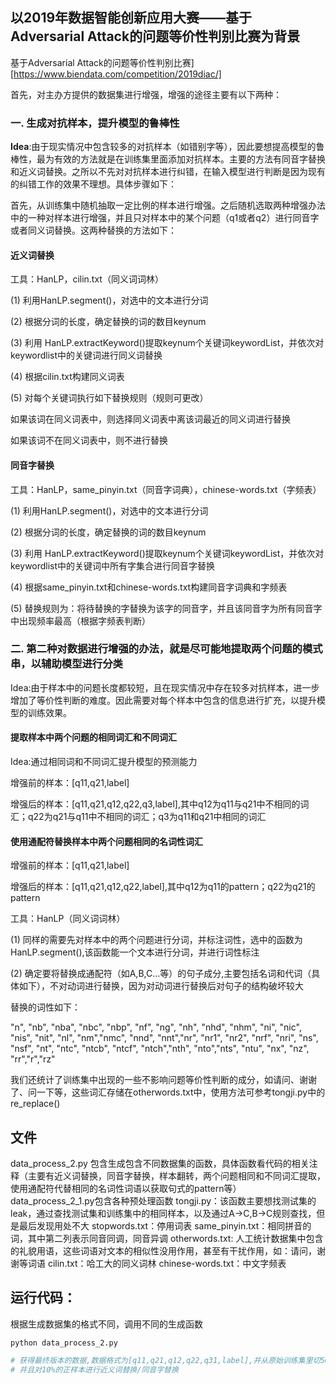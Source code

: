 ## 以2019年数据智能创新应用大赛——基于Adversarial Attack的问题等价性判别比赛为背景

基于Adversarial Attack的问题等价性判别比赛][https://www.biendata.com/competition/2019diac/]

首先，对主办方提供的数据集进行增强，增强的途径主要有以下两种：

### 一. 生成对抗样本，提升模型的鲁棒性  

**Idea**:由于现实情况中包含较多的对抗样本（如错别字等），因此要想提高模型的鲁棒性，最为有效的方法就是在训练集里面添加对抗样本。主要的方法有同音字替换和近义词替换。之所以不先对对抗样本进行纠错，在输入模型进行判断是因为现有的纠错工作的效果不理想。具体步骤如下：

 首先，从训练集中随机抽取一定比例的样本进行增强。之后随机选取两种增强办法中的一种对样本进行增强，并且只对样本中的某个问题（q1或者q2）进行同音字或者同义词替换。这两种替换的方法如下：  

#### 近义词替换

工具：HanLP，cilin.txt（同义词词林）

(1) 利用HanLP.segment()，对选中的文本进行分词

(2) 根据分词的长度，确定替换的词的数目keynum

(3) 利用 HanLP.extractKeyword()提取keynum个关键词keywordList，并依次对keywordlist中的关键词进行同义词替换

(4) 根据cilin.txt构建同义词表

(5) 对每个关键词执行如下替换规则（规则可更改）

如果该词在同义词表中，则选择同义词表中离该词最近的同义词进行替换

如果该词不在同义词表中，则不进行替换

#### 同音字替换

工具：HanLP，same_pinyin.txt（同音字词典），chinese-words.txt（字频表）

(1) 利用HanLP.segment()，对选中的文本进行分词

(2) 根据分词的长度，确定替换的词的数目keynum

(3) 利用 HanLP.extractKeyword()提取keynum个关键词keywordList，并依次对keywordlist中的关键词中所有字集合进行同音字替换

(4) 根据same_pinyin.txt和chinese-words.txt构建同音字词典和字频表

(5) 替换规则为：将待替换的字替换为该字的同音字，并且该同音字为所有同音字中出现频率最高（根据字频表判断）

### 二. 第二种对数据进行增强的办法，就是尽可能地提取两个问题的模式串，以辅助模型进行分类

Idea:由于样本中的问题长度都较短，且在现实情况中存在较多对抗样本，进一步增加了等价性判断的难度。因此需要对每个样本中包含的信息进行扩充，以提升模型的训练效果。

#### 提取样本中两个问题的相同词汇和不同词汇

Idea:通过相同词和不同词汇提升模型的预测能力

增强前的样本：[q11,q21,label]

增强后的样本：[q11,q21,q12,q22,q3,label],其中q12为q11与q21中不相同的词汇；q22为q21与q11中不相同的词汇；q3为q11和q21中相同的词汇

#### 使用通配符替换样本中两个问题相同的名词性词汇

增强前的样本：[q11,q21,label]

增强后的样本：[q11,q21,q12,q22,label],其中q12为q11的pattern；q22为q21的pattern

工具：HanLP（同义词词林）

(1) 同样的需要先对样本中的两个问题进行分词，并标注词性，选中的函数为HanLP.segment(),该函数能一个文本进行分词，并进行词性标注

(2) 确定要将替换成通配符（如A,B,C…等）的句子成分,主要包括名词和代词（具体如下），不对动词进行替换，因为对动词进行替换后对句子的结构破坏较大

替换的词性如下：

"n", "nb", "nba", "nbc", "nbp", "nf", "ng", "nh", "nhd", "nhm", "ni", "nic", "nis", "nit", "nl", "nm","nmc", "nnd", "nnt","nr", "nr1", "nr2", "nrf", "nri", "ns", "nsf", "nt", "ntc", "ntcb", "ntcf", "ntch","nth", "nto","nts", "ntu", "nx", "nz", "rr","r","rz"



我们还统计了训练集中出现的一些不影响问题等价性判断的成分，如请问、谢谢了、问一下等，这些词汇存储在otherwords.txt中，使用方法可参考tongji.py中的re_replace()

## 文件

data_process_2.py 包含生成包含不同数据集的函数，具体函数看代码的相关注释（主要有近义词替换，同音字替换，样本翻转，两个问题相同和不同词汇提取，使用通配符代替相同的名词性词语以获取句式的pattern等）
data_process_2_1.py包含各种预处理函数
tongji.py：该函数主要想找测试集的leak，通过查找测试集和训练集中的相同样本，以及通过A->C,B->C规则查找，但是最后发现用处不大
stopwords.txt：停用词表
same_pinyin.txt：相同拼音的词，其中第二列表示同音同调，同音异调
otherwords.txt: 人工统计数据集中包含的礼貌用语，这些词语对文本的相似性没用作用，甚至有干扰作用，如：请问，谢谢等词语
cilin.txt：哈工大的同义词林
chinese-words.txt：中文字频表

## 运行代码：

根据生成数据集的格式不同，调用不同的生成函数

```shell
python data_process_2.py
```

```python
# 获得最终版本的数据,数据格式为[q11,q21,q12,q22,q31,label],并从原始训练集里切5000条数据作为测试集数据增强加到了10000条q12:q1中与q2不同的词汇q22:q2中与q1不同的词汇q31:q1与q2相同的词汇。
# 并且对10%的正样本进行近义词替换/同音字替换
```

